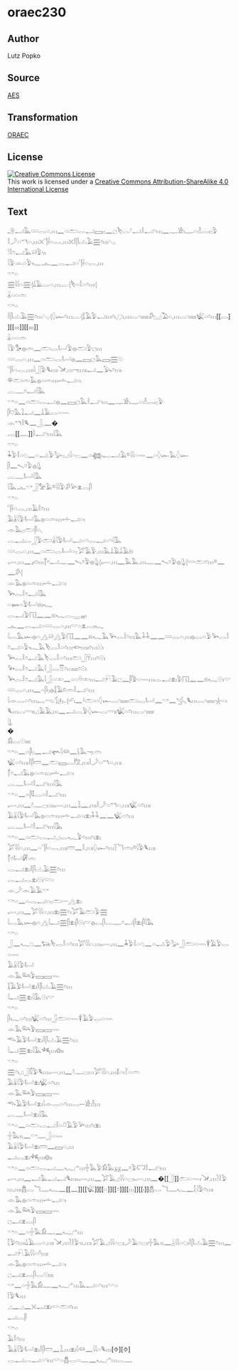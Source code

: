 # oraec230

## Author

Lutz Popko

## Source

[AES](https://github.com/simondschweitzer/aes)

## Transformation

[ORAEC](https://oraec.github.io/)

## License

<a rel="license" href="http://creativecommons.org/licenses/by-sa/4.0/"><img alt="Creative Commons License" style="border-width:0" src="https://i.creativecommons.org/l/by-sa/4.0/88x31.png" /></a><br />This work is licensed under a <a rel="license" href="http://creativecommons.org/licenses/by-sa/4.0/">Creative Commons Attribution-ShareAlike 4.0 International License</a>

## Text

𓄂𓂝𓅓𓄲𓂋𓏏𓈒𓏥𓈖𓏏𓂧𓂋𓂝𓈙𓊪𓈖𓐎𓌸𓂋𓍢𓂝𓎛𓂝𓄹𓏥𓈖𓊃𓀀𓏤𓊃𓏏𓁐𓂋𓏤𓊪𓅱<br>
𓎛𓌳𓏏𓎔𓏏𓈒𓏥𓏴𓊹𓌢𓏏𓂋𓈒𓏥𓏴𓎛𓋴𓐟𓄿𓈗𓏌𓏥𓂅<br>
𓎗𓎛𓏌𓂝𓅓𓄖𓅱𓏭<br>
𓇋𓅱𓁹𓏏𓅱𓆑𓂜𓈖𓂋𓂝𓏏𓊹𓌢𓏏𓂋𓈒𓏥<br>
𓎡𓏏<br>
𓈗𓇋𓇋𓏏𓈗𓂆𓍑𓄿𓂋𓏏𓈒𓏥𓐛𓂆𓌸𓏏𓎛𓏏𓏌𓏥𓂆<br>
𓏇𓏏𓏏𓏛<br>
𓎡𓏏<br>
𓎛𓋴𓐟𓄿𓈗𓏌𓏥𓂅𓂆𓆭𓆱𓏌𓏥𓐛𓂆𓆼𓄿𓅱𓂝𓏥𓏌𓏤𓈔𓏤𓈒𓏥𓂋𓎆𓏤𓏤𓏤𓏤𓏤𓏤𓀔𓈋𓅐𓏏𓈒𓏥𓂋𓎆𓏤𓏤𓏤𓏤𓏤𓏤𓆤𓏏𓏌𓏥[[𓂋]][[𓏤𓏤𓏤𓏤]][[𓏤𓏤𓏤𓏤]]<br>
𓏇𓏏𓏏𓏛<br>
𓇋𓅱𓅜𓐍𓏛𓈖𓂧𓂋𓂡𓅱𓐍𓂧𓅱𓐎𓏥<br>
𓄲𓂋𓏏𓈒𓏥𓈖𓏏𓂧𓂋𓂡𓐍𓈖𓈙𓐎𓅓𓈙𓈗𓇳<br>
𓊹𓌢𓏏𓂋𓈒𓏥𓏤𓇋𓃀𓅱𓆰𓏥𓏤𓍁𓈒𓏥𓁸𓏥𓏤𓂝𓈖𓅂𓏌𓏥𓏤<br>
𓋬𓂧𓏛𓅓𓐍𓏏𓏛𓏥𓌡𓂝𓏏𓏤<br>
𓐛𓊃𓏌𓂝𓇋𓅓<br>
𓎡𓏏𓈖𓏏𓂧𓂋𓂝𓐍𓈖𓈙𓐎𓅓𓎛𓂝𓄹𓏥𓈖𓊃𓀀𓏤𓊃𓏏𓁐𓂋𓏤𓊪𓅱<br>
𓋴𓈞𓅓𓍖𓂝𓈖𓍑𓄿𓂋𓏏𓇠<br>
𓁹𓎔𓎛𓆰𓈖𓃀𓈒𓈖�<br>
𓐛[[𓊃]]𓎛𓂝𓄹𓏥𓇋𓅓<br>
𓎡𓏏<br>
𓇓𓅱𓎛𓏏𓆇𓈖𓏏𓂢𓅱𓅬𓊪𓈎𓇋𓏏𓊌𓈖𓏏𓆉𓏤𓉻𓂝𓄿𓎼𓇋𓇋𓏏𓇠𓈖𓏏𓆭𓆱𓅓𓆭𓆱<br>
𓋴𓈖𓍇𓏌𓅱𓐍𓊮<br>
𓐛𓊃𓂡𓇋𓅓<br>
𓇋𓅓𓂜𓎡𓃀𓅡𓄿𓎼𓇋𓇋𓅱𓀔𓅪𓁷𓂋𓋴<br>
𓎡𓏏<br>
𓊹𓌢𓏏𓂋𓈒𓏥𓄿𓎛𓏌𓏥<br>
𓄿𓏇𓇋𓅱𓂡𓅓𓐍𓏏𓏛𓏥𓌡𓂝𓏏𓏤<br>
𓁹𓅓𓊪𓂧𓋴𓏏𓈒<br>
𓂋𓂝𓂋𓃀𓅱𓂧𓏇𓇋𓅱𓂡𓂝𓏏𓄹𓂋𓂝𓏏𓄹𓇋𓅓<br>
𓄲𓂋𓏏𓈒𓏥𓈖𓏏𓂧𓂋𓂡𓏏𓊪𓅯𓄿𓅱𓈒𓏥𓅓𓍑𓄿𓍑𓄿𓁶<br>
𓂷𓈒𓏥𓈖𓌽𓏥𓐩𓏌𓂝𓊃𓈖𓍇𓏌𓅱𓐍𓊮𓂆𓂷𓈒𓏥𓈖𓅓𓅓𓈒𓏥𓊃𓈖𓍇𓏌𓅱𓐍𓊮𓂆𓎙𓂧𓏌𓏥𓎼𓈖𓈖𓀔𓂆<br>
𓁹𓅓𓐍𓏏𓏛𓏥𓌡𓂝𓏏𓏤<br>
𓅨𓂋𓎛𓏌𓂝𓇋𓅓<br>
𓏏𓍃𓏏𓅱𓂡𓁶𓏤𓆑<br>
𓂋𓂝𓅱𓉔𓈖𓈖𓁶𓆑𓂋𓇾𓈇𓏤<br>
𓂜𓈖𓂋𓂝𓏏𓄲𓂋𓏏𓈒𓏥𓎟𓏏𓁷𓂋𓏤𓆑<br>
𓇋𓂋𓅓𓆱𓐍𓏏𓂻𓄖𓂻𓅱𓉔𓈖𓈖𓁶𓆑𓅓𓅨𓂋𓎛𓏌𓏥𓅓𓇑𓇑𓈖𓈖𓄲𓂋𓏏𓈒𓏥𓐍𓂋𓏏𓅱𓅨𓂋𓎛𓏌𓂝𓏏𓅱𓆑𓅓𓌸𓂋𓎛𓏏𓏌𓏥𓆟𓏥𓏤𓏤𓏌𓏥𓇳𓏤<br>
𓅨𓂋𓎛𓏌𓂝𓅓𓌸𓂋𓎛𓏏𓏌𓏥𓂧𓃀𓄜𓏥𓏌𓇳𓏤<br>
𓅨𓂋𓎛𓏌𓂝𓅓𓇋𓃀𓂋𓎯𓏌𓏥𓏤𓏤𓏤𓏤𓏌𓇳𓏤<br>
𓅨𓂋𓎛𓏌𓂝𓅓𓇋𓃀𓏏𓏒𓈖𓏏𓏏𓏐𓏒𓏥𓂝𓍯𓄿𓐎𓈖𓋴𓅱𓏏𓇠𓏥𓂋𓂝𓁷𓏤𓅱𓉔𓈖𓈖𓁶𓆑𓇳𓏤𓎟<br>
𓄲𓂋𓏏𓈒𓏥𓈖𓏏𓋴𓊪𓐍𓆼𓄿𓍸𓏛𓎛𓂝𓄹𓏥<br>
𓇋𓁹𓂋𓏏𓏌𓏥𓉻𓂸𓃩𓂄𓂆𓄔𓏤𓈖𓍲𓂧𓏏𓆭𓆱𓂋𓎆𓏤𓏤𓏤𓏤𓏤𓏤𓂧𓂋𓂡𓈖𓎡𓈖𓂿𓆰𓏥𓂋𓎆𓏤𓏤𓏤𓏤𓏤𓏤𓇼𓏏𓏤𓆰𓏥𓂋𓎆𓎆𓎆𓏤𓏤𓈎𓄿𓄿𓈒𓏥𓈖𓂝𓂋𓅱𓆭𓆱𓂋𓎆𓎆𓎆𓏤𓏤𓆤𓏏𓏌𓏥𓂋𓎆𓏤𓏤𓏤𓏤𓏤𓏤<br>
𓊮<br>
�<br>
𓀁𓂋𓇳𓏤𓏤𓏤𓏤<br>
𓎡𓏏𓈖𓏏𓋴𓊪𓈖𓂝𓊜𓇋𓆛𓈖𓌰𓅓𓁸𓏛<br>
𓆤𓏏𓏌𓏥𓏤𓎛𓋴𓏠𓈖𓂧𓈙𓂋𓀗𓈒𓏥𓏤𓎛𓌳𓏏𓎔𓏏𓈒𓏥𓏤<br>
𓐩𓏌𓂝𓅓𓐍𓏏𓏛𓏥𓌡𓂝𓏏𓏤<br>
𓐛𓊃𓂡𓎛𓂝𓄹𓏥𓇋𓅓<br>
𓎡𓏏𓈖𓏏𓋴𓄤𓂋𓏏𓎛𓂝𓄹𓏥<br>
𓂷𓈒𓏥𓈖𓍱𓊃𓊌𓏥𓏤𓂷𓈒𓏥𓈖𓍖𓈖𓈒𓏥𓏤𓎛𓌳𓏏𓎔𓏏𓈒𓏥𓏤𓆤𓏏𓏌𓏥𓏤<br>
𓄿𓏇𓇋𓅱𓂡𓅓𓐍𓏏𓏛𓏥𓌡𓂝𓏏𓏤𓁷𓏤𓇑𓇑𓈖𓈖𓆤𓏏𓏌𓏥<br>
𓐛𓊃𓂡𓎛𓂝𓄹𓏥𓇋𓅓<br>
𓎡𓏏𓈖𓏏𓂧𓂋𓂝𓈎𓂋𓆑𓅱𓏌𓏥𓏌𓏤𓁷𓏤<br>
𓅯𓇋𓇋𓏏𓈒𓏥𓈖𓏏𓊹𓌢𓏏𓂋𓈒𓏥𓏤𓏠𓈖𓎛𓈒𓏥𓏤𓆭𓆱𓏌𓏥𓇅𓆓𓏛𓏤𓎼𓇋𓅱𓆰𓏥𓏤<br>
𓐩𓏌𓂡𓏞𓏛<br>
𓂋𓂝𓁷𓏤𓎛𓋴𓐟𓄿𓈗𓏌𓏥<br>
𓂋𓂝𓂋𓁷𓏤𓇳𓏤𓎟𓏏<br>
𓁹𓌳𓁹𓄿𓄿𓎡<br>
𓎡𓏏𓈖𓏏𓂋𓂝𓏏𓊪𓂧𓌒𓂻𓁷𓏤<br>
𓂷𓈒𓏥𓈖𓅯𓇋𓇋𓏏𓈒𓏥𓁷𓏤𓈗𓏌𓏤𓅯𓄿𓂧𓅱𓈗<br>
𓇋𓂋𓅓𓆱𓐍𓏏𓂻𓇋𓂝𓈗𓋴𓁷𓏤𓋴𓇳𓏤𓎟𓐍𓂋𓋴𓐛𓊃𓏌𓂝𓋴𓁷𓏤𓋴𓇋𓅓<br>
𓎡𓏏<br>
𓃀𓈖𓆑𓆇𓈖𓃒𓏤𓌸𓂋𓎛𓏏𓏌𓏥𓅯𓇋𓇋𓏏𓈒𓏥𓂷𓈒𓏥𓈖𓇓𓅱𓎛𓏏𓆇𓈖𓏏𓂢𓅱𓅬𓃀𓂧𓏏𓇠𓇉𓄿𓅱𓂋𓏏𓇠<br>
𓄿𓏇𓇋𓅱𓂡<br>
𓁹𓅓𓃛𓅱𓈙𓈙𓇠<br>
𓆼𓄿𓅱𓂡𓁷𓏤𓎛𓋴𓐟𓄿𓈗𓏌𓏥<br>
𓇋𓂝𓈗𓁷𓏤𓇋𓅓𓇳𓏤𓎟<br>
𓎡𓏏<br>
𓋴𓆑𓏏𓏌𓏥𓆤𓏏𓏌𓏥𓃀𓂧𓏏𓇠𓇉𓄿𓅱𓂋𓏏𓇠<br>
𓁹𓅓𓃛𓅱𓈙𓈙𓇠<br>
𓆞𓄿𓅱𓂡𓁷𓏤𓎛𓋴𓐟𓄿𓈗𓏌𓏥<br>
𓇋𓂝𓈗𓁷𓏤𓇋𓅓𓆈𓏥𓊗𓏤𓏤<br>
𓎡𓏏<br>
𓈗𓏌𓏤𓈎𓃀𓏁𓅱𓆰𓏥𓂷𓈒𓏥𓈖𓍱𓊃𓊌𓏥𓅯𓇋𓇋𓏏𓈒𓏥𓍍𓏏𓏤𓇅𓏏𓏛<br>
𓄿𓏇𓇋𓅱𓂡𓁷𓏤𓆤𓏏𓏌𓏥<br>
𓁹𓅓𓃛𓅱𓈙𓈙𓇠<br>
𓆞𓄿𓅱𓂡𓁷𓏤𓇋𓁹𓂋𓏏𓏌𓏥𓂋𓍿𓀀𓁐𓏥<br>
𓐛𓊃𓂡𓁷𓏤𓇋𓅓<br>
𓎡𓏏𓈖𓏏𓂧𓂋𓂝𓎛𓏏𓍔𓄿𓅱𓅪𓏥𓏌𓏤𓁷𓏤<br>
𓏶𓅓𓏭𓈖𓎡𓊃𓃀𓏏𓇠<br>
𓄿𓏇𓇋𓅱𓂡𓁷𓏤𓏠𓈖𓈙𓏏𓈒𓏥<br>
𓂝𓂋𓁷𓏤𓆈𓏥𓊗𓏤𓏤<br>
𓎡𓏏𓈖𓏏𓂧𓂋𓂝𓊃𓆑𓂐𓏥𓏶𓅓𓅱𓀁𓅓𓄚𓈖𓏌𓅱𓉐𓎛𓂝𓄹𓏥<br>
𓂷𓈒𓏥𓈖𓂝𓅓𓂝𓂝𓆰𓏥𓏤𓂷𓈒𓏥𓈖𓅯𓄿𓈎𓇋𓇋𓏏𓊌𓏤𓂷𓈒𓏥𓈖�[[𓃀]]𓂧𓏏𓇠𓏤𓍁𓈒𓏥𓍘𓎛𓅱𓏥𓈒𓏥𓏤𓆣𓂋𓆓𓊃𓆑𓈖[[𓈖]][[𓆤]][[𓏏]][[𓏌]][[𓏥]][[𓏤]]𓆣𓂋𓆓𓊃𓆑𓈖𓇜𓇋𓅱𓏌𓏥𓏤<br>
𓁹𓅓𓐍𓏏𓏛𓏥𓌡𓂝𓏏𓏤<br>
𓁹𓅓𓃛𓅱𓈙𓈙𓇠<br>
𓐎𓂝𓁷𓂋𓋴<br>
𓎡𓏏𓈖𓏏𓏶𓅓𓀁𓊃𓈖𓆑𓂐𓏥<br>
𓇜𓅱𓏌𓏥𓏤𓍑𓄿𓂋𓏏𓈒𓏥𓏤𓍁𓈒𓏥𓍘𓎛𓅱𓏭𓈒𓏥𓏤𓅯𓄿𓈎𓇋𓇋𓏏𓊌𓏤𓌳𓄿𓏏𓊌𓏤𓏶𓅓𓏭𓈖𓐣𓇋𓇋𓏏𓆇𓏤𓎛𓋴𓐟𓄿𓈗𓏌𓏥𓈖𓂝𓍯𓄿𓇋𓇋𓏏𓏊𓏥𓏤<br>
𓁹𓅓𓐍𓏏𓏛𓏥𓌡𓂝𓏏𓏤<br>
𓐎𓂝𓁷𓂋𓋴𓂋𓇳𓏤𓏤𓏤𓏤<br>
𓎡𓈖𓏏𓏶𓅓𓀁𓊃𓈖𓆑𓂐𓏥𓅓𓂝𓏏𓄹𓏥𓎟𓏏<br>
𓌉𓅱𓆰𓏥<br>
𓈎𓈖𓈎𓈖𓏴𓂝𓁷𓏤𓎙𓂧𓏌𓏥<br>
𓂝𓂋𓋴<br>
𓎡𓏏<br>
𓄿𓎛𓏌𓏥<br>
𓄿𓏇𓇋𓅱𓂡𓁷𓏤𓎛𓋴𓏠𓈖𓍖𓈒𓏥𓁷𓏤𓇋𓆛𓈖𓇋𓇋𓏏𓆰𓏥[⯑][⯑]<br>
𓂋𓂝𓂋𓂝𓏏𓄹𓏥𓎟𓏏𓆣𓂋𓏏𓊃𓈖𓆑𓂐𓏥𓂋𓊃<br>
